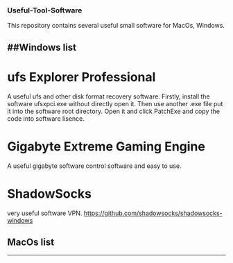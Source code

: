 ### Useful-Tool-Software
This repository contains several useful small software for MacOs, Windows.

##Windows list
---
# ufs Explorer Professional
A useful ufs and other disk format recovery software. Firstly, install the software ufsxpci.exe without directly open it. Then use another .exe file put it into the software root directory. Open it and click PatchExe and copy the code into software lisence.

# Gigabyte Extreme Gaming Engine
A useful gigabyte software control software and easy to use.

# ShadowSocks
very useful software VPN. https://github.com/shadowsocks/shadowsocks-windows

## MacOs list
---
